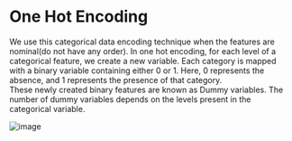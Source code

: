 <h1>One Hot Encoding</h1>
<p>
 We use this categorical data encoding technique when the features are nominal(do not have any order). In one hot encoding, for each level of a categorical feature, we create a new variable. Each category is mapped with a binary variable containing either 0 or 1. Here, 0 represents the absence, and 1 represents the presence of that category.
<br>
These newly created binary features are known as Dummy variables. The number of dummy variables depends on the levels present in the categorical variable.
</p>

![image](https://user-images.githubusercontent.com/89294557/186059320-73405b45-25a2-452e-bd90-808a00120a0b.png)



